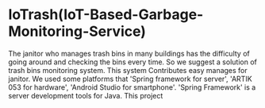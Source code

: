 # IoTrash(IoT-Based-Garbage-Monitoring-Service)
  The janitor who manages trash bins in many buildings has the difficulty of going around and checking the bins every time. So we suggest a solution of trash bins monitoring system. This system Contributes easy manages for janitor.
  We used some platforms that 'Spring framework for server', 'ARTIK 053 for hardware', 'Android Studio for smartphone'. 'Spring Framework' is a server development tools for Java. This project 
